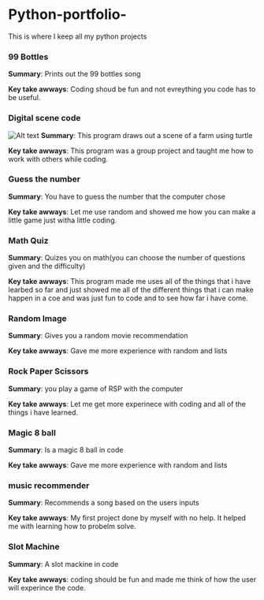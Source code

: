 # Python-portfolio-
This is where I keep all my python projects 


### 99 Bottles 
**Summary**: Prints out the 99 bottles song

**Key take awways**: Coding shoud be fun and not evreything you code has to be useful. 


### Digital scene code 
![Alt text](file:///C:/Users/dtorres100/Downloads/DigitalSceneVideo-ezgif.com-video-to-gif-converter.gif)
**Summary**: This program draws out a scene of a farm using turtle

**Key take awways**: This program was a group project and taught me how to work with others while coding. 



### Guess the number 
**Summary**: You have to guess the number that the computer chose

**Key take awways**: Let me use random and showed me how you can make a little game just witha little coding. 



### Math Quiz 
**Summary**: Quizes you on math(you can choose the number of questions given and the difficulty)

**Key take awways**: This program made me uses all of the things that i have learbed so far and just showed me all of the different things that i can make happen in a coe and was just fun to code and to see how far i have come. 



### Random Image
**Summary**: Gives you a random movie recommendation

**Key take awways**: Gave me more experience with random and lists   



### Rock Paper Scissors 
**Summary**: you play a game of RSP with the computer

**Key take awways**: Let me get more experinece with coding and all of the things i have learned. 


### Magic 8 ball
**Summary**: Is a magic 8 ball in code

**Key take awways**: Gave me more experience with random and lists 



### music recommender
**Summary**: Recommends a song based on the users inputs

**Key take awways**: My first project done by myself with no help. It helped me with learning how to probelm solve.  



### Slot Machine
**Summary**: A slot mackine in code 

**Key take awways**: coding should be fun and made me think of how the user will experince the code. 
